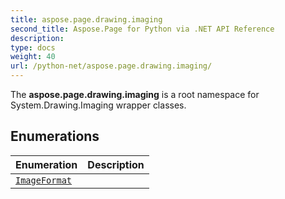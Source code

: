```yaml
---
title: aspose.page.drawing.imaging
second_title: Aspose.Page for Python via .NET API Reference
description: 
type: docs
weight: 40
url: /python-net/aspose.page.drawing.imaging/
---
```



The **aspose.page.drawing.imaging** is a root namespace for System.Drawing.Imaging wrapper classes.

## Enumerations
| Enumeration | Description |
| :- | :- |
| [`ImageFormat`](/page/python-net/aspose.page.drawing.imaging/imageformat/) |  |
